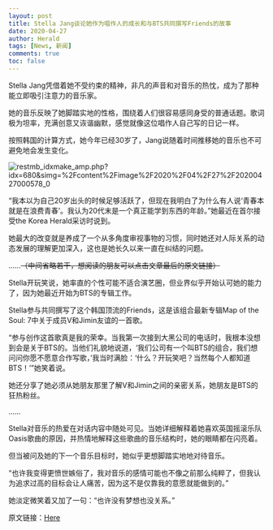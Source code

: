 ```yaml
---
layout: post
title: Stella Jang谈论她作为唱作人的成长和与BTS共同撰写Friends的故事
date: 2020-04-27
author: Herald
tags: [News, 新闻]
comments: true
toc: false
---
```


Stella Jang凭借着她不受约束的精神，非凡的声音和对音乐的热忱，成为了那种能立即吸引注意力的音乐家。

她的音乐反映了她脚踏实地的性格，围绕着人们很容易感同身受的普通话题。歌词极为坦率，充满创意又诙谐幽默，感觉就像这位唱作人自己写的日记一样。

按照韩国的计算方式，她今年已经30岁了，Jang说随着时间推移她的音乐也不可避免地会发生变化。

![restmb_idxmake_amp.php?idx=680&simg=%2Fcontent%2Fimage%2F2020%2F04%2F27%2F20200427000578_0](https://tva1.sinaimg.cn/large/007S8ZIlgy1ge8oxewx0yj30hi0dzdg0.jpg)

“我本以为自己20岁出头的时候足够活跃了，但现在我明白了为什么有人说‘青春本就是在浪费青春’。我认为20代末是一个真正能学到东西的年龄。”她最近在首尔接受the Korea Herald采访时说到。

她最大的改变就是养成了一个从多角度审视事物的习惯，同时她还对人际关系的动态发展的理解更加深入，这也是她长久以来一直在纠结的问题。

……~~（中间省略若干，想阅读的朋友可以点击文章最后的原文链接）~~

Stella开玩笑说，她率直的个性可能不适合演艺圈，但业界似乎开始认可她的能力了，因为她最近开始为BTS的专辑工作。

Stella参与共同撰写了这个韩国顶流的Friends，这是该组合最新专辑Map of the Soul: 7中关于成员V和Jimin友谊的一首歌。

“参与创作这首歌真是我的荣幸。当我第一次接到大黑公司的电话时，我根本没想到会是关于BTS的。当他们礼貌地说道，‘我们公司有一个叫BTS的组合，我们想问问你愿不愿意合作写歌，’我当时满脸：‘什么？开玩笑吧？当然每个人都知道BTS！’”她笑着说。

她还分享了她必须从她朋友那里了解V和Jimin之间的亲密关系，她朋友是BTS的狂热粉丝。

……

Stella对音乐的热爱在对话内容中随处可见。当她详细解释着她喜欢英国摇滚乐队Oasis歌曲的原因，并热情地解释这些歌曲的音乐结构时，她的眼睛都在闪亮着。

但当被问及她的下一个音乐目标时，她似乎更想脚踏实地地对待音乐。

“也许我变得更愤世嫉俗了，我对音乐的感情可能也不像之前那么纯粹了，但我认为追求过高的目标会让人痛苦，因为这不是仅靠我的意愿就能做到的。”

她淡定微笑着又加了一句：“也许没有梦想也没关系。”

原文链接：[Here](http://m.koreaherald.com/amp/view.php?ud=20200427000650&ud=20200427000650&np=1&mp=1&__twitter_impression=true)